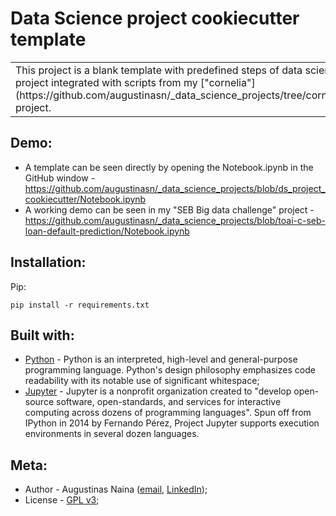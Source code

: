 # Data Science project cookiecutter template

<table>
  <tr>
    <td>
      This project is a blank template with predefined steps of data science project integrated with scripts from my ["cornelia"](https://github.com/augustinasn/_data_science_projects/tree/cornelia) project.
    </td>
  </tr>
</table>

## Demo:
- A template can be seen directly by opening the Notebook.ipynb in the GitHub window - https://github.com/augustinasn/_data_science_projects/blob/ds_project_cookiecutter/Notebook.ipynb
- A working demo can be seen in my "SEB Big data challenge" project - https://github.com/augustinasn/_data_science_projects/blob/toai-c-seb-loan-default-prediction/Notebook.ipynb

## Installation:

Pip:

```
pip install -r requirements.txt
```

## Built with:

- [Python](https://www.python.org) - Python is an interpreted, high-level and general-purpose programming language. Python's design philosophy emphasizes code readability with its notable use of significant whitespace;
- [Jupyter](https://jupyter.org) - Jupyter is a nonprofit organization created to "develop open-source software, open-standards, and services for interactive computing across dozens of programming languages". Spun off from IPython in 2014 by Fernando Pérez, Project Jupyter supports execution environments in several dozen languages.

## Meta:

- Author - Augustinas Naina ([email](mailto:augustinasnaina@gmail.com), [LinkedIn](https://www.linkedin.com/in/augustinasn/));
- License - [GPL v3](https://github.com/augustinasn/_data_science_projects/blob/master/LICENSE);
